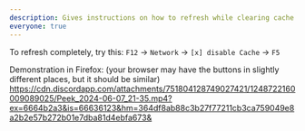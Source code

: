 ```yaml
---
description: Gives instructions on how to refresh while clearing cache
everyone: true
---
```


To refresh completely, try this:
`F12` -> `Network` -> `[x] disable Cache` -> `F5`

Demonstration in Firefox:
(your browser may have the buttons in slightly different places, but it should be similar)
https://cdn.discordapp.com/attachments/751804128749027421/1248722160009089025/Peek_2024-06-07_21-35.mp4?ex=6664b2a3&is=66636123&hm=364df8ab88c3b27f77211cb3ca759049e8a2b2e57b272b01e7dba81d4ebfa673&
